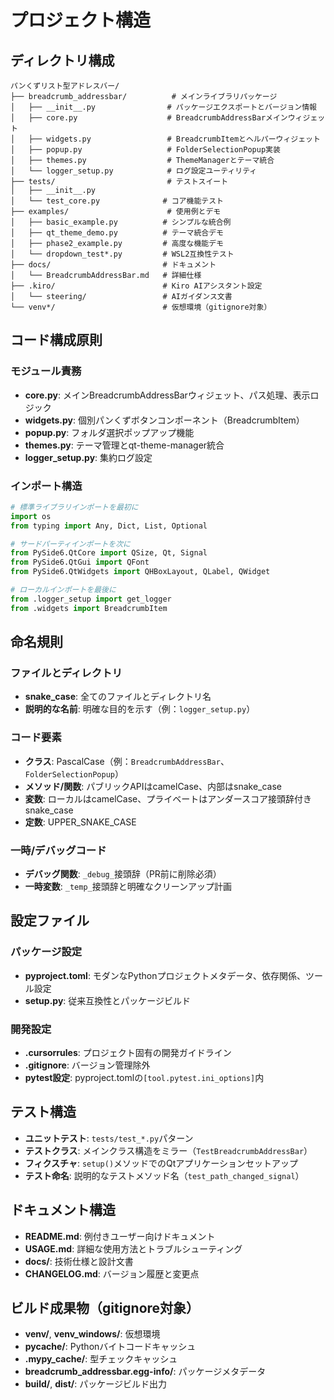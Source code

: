 # プロジェクト構造

## ディレクトリ構成

```
パンくずリスト型アドレスバー/
├── breadcrumb_addressbar/          # メインライブラリパッケージ
│   ├── __init__.py                # パッケージエクスポートとバージョン情報
│   ├── core.py                    # BreadcrumbAddressBarメインウィジェット
│   ├── widgets.py                 # BreadcrumbItemとヘルパーウィジェット
│   ├── popup.py                   # FolderSelectionPopup実装
│   ├── themes.py                  # ThemeManagerとテーマ統合
│   └── logger_setup.py            # ログ設定ユーティリティ
├── tests/                         # テストスイート
│   ├── __init__.py
│   └── test_core.py              # コア機能テスト
├── examples/                      # 使用例とデモ
│   ├── basic_example.py          # シンプルな統合例
│   ├── qt_theme_demo.py          # テーマ統合デモ
│   ├── phase2_example.py         # 高度な機能デモ
│   └── dropdown_test*.py         # WSL2互換性テスト
├── docs/                         # ドキュメント
│   └── BreadcrumbAddressBar.md   # 詳細仕様
├── .kiro/                        # Kiro AIアシスタント設定
│   └── steering/                 # AIガイダンス文書
└── venv*/                        # 仮想環境（gitignore対象）
```

## コード構成原則

### モジュール責務
- **core.py**: メインBreadcrumbAddressBarウィジェット、パス処理、表示ロジック
- **widgets.py**: 個別パンくずボタンコンポーネント（BreadcrumbItem）
- **popup.py**: フォルダ選択ポップアップ機能
- **themes.py**: テーマ管理とqt-theme-manager統合
- **logger_setup.py**: 集約ログ設定

### インポート構造
```python
# 標準ライブラリインポートを最初に
import os
from typing import Any, Dict, List, Optional

# サードパーティインポートを次に
from PySide6.QtCore import QSize, Qt, Signal
from PySide6.QtGui import QFont
from PySide6.QtWidgets import QHBoxLayout, QLabel, QWidget

# ローカルインポートを最後に
from .logger_setup import get_logger
from .widgets import BreadcrumbItem
```

## 命名規則

### ファイルとディレクトリ
- **snake_case**: 全てのファイルとディレクトリ名
- **説明的な名前**: 明確な目的を示す（例：`logger_setup.py`）

### コード要素
- **クラス**: PascalCase（例：`BreadcrumbAddressBar`、`FolderSelectionPopup`）
- **メソッド/関数**: パブリックAPIはcamelCase、内部はsnake_case
- **変数**: ローカルはcamelCase、プライベートはアンダースコア接頭辞付きsnake_case
- **定数**: UPPER_SNAKE_CASE

### 一時/デバッグコード
- **デバッグ関数**: `_debug_`接頭辞（PR前に削除必須）
- **一時変数**: `_temp_`接頭辞と明確なクリーンアップ計画

## 設定ファイル

### パッケージ設定
- **pyproject.toml**: モダンなPythonプロジェクトメタデータ、依存関係、ツール設定
- **setup.py**: 従来互換性とパッケージビルド

### 開発設定
- **.cursorrules**: プロジェクト固有の開発ガイドライン
- **.gitignore**: バージョン管理除外
- **pytest設定**: pyproject.tomlの`[tool.pytest.ini_options]`内

## テスト構造
- **ユニットテスト**: `tests/test_*.py`パターン
- **テストクラス**: メインクラス構造をミラー（`TestBreadcrumbAddressBar`）
- **フィクスチャ**: `setup()`メソッドでのQtアプリケーションセットアップ
- **テスト命名**: 説明的なテストメソッド名（`test_path_changed_signal`）

## ドキュメント構造
- **README.md**: 例付きユーザー向けドキュメント
- **USAGE.md**: 詳細な使用方法とトラブルシューティング
- **docs/**: 技術仕様と設計文書
- **CHANGELOG.md**: バージョン履歴と変更点

## ビルド成果物（gitignore対象）
- **venv/**, **venv_windows/**: 仮想環境
- **__pycache__/**: Pythonバイトコードキャッシュ
- **.mypy_cache/**: 型チェックキャッシュ
- **breadcrumb_addressbar.egg-info/**: パッケージメタデータ
- **build/**, **dist/**: パッケージビルド出力
